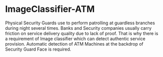 # ImageClassifier-ATM
Physical Security Guards use to perform patrolling at guardless branches during night several times. Banks and Security companies usually carry friction on service delivery quality due to lack of proof. That is why there is a requirement of Image classifier which can detect authentic service provision. Automatic detection of ATM Machines at the backdrop of Security Guard Face is required. 
